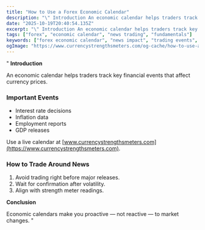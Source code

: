 ```yaml
---
title: "How to Use a Forex Economic Calendar"
description: "\" Introduction An economic calendar helps traders track key financial events that affect currency prices..."
date: "2025-10-19T20:40:54.135Z"
excerpt: "\" Introduction An economic calendar helps traders track key financial events that affect currency prices. Important Events - Interest rate decisions - Inflation data - Employment reports - GDP releases Use a live calendar at [www.currencystrengthsmeters.com](https://www.currencystrengthsmeters.com). How to Trade Around News 1. Avoid trading right before major releases. 2. Wait..."
tags: ["forex", "economic calendar", "news trading", "fundamentals"]
keywords: ["forex economic calendar", "news impact", "trading events", "fundamental trading", "economic releases"]
ogImage: "https://www.currencystrengthsmeters.com/og-cache/how-to-use-a-forex-economic-calendar.jpg"
---
```

"
**Introduction**

An economic calendar helps traders track key financial events that affect currency prices.

### Important Events

- Interest rate decisions  
- Inflation data  
- Employment reports  
- GDP releases  

Use a live calendar at [www.currencystrengthsmeters.com](https://www.currencystrengthsmeters.com).

### How to Trade Around News

1. Avoid trading right before major releases.  
2. Wait for confirmation after volatility.  
3. Align with strength meter readings.

**Conclusion**

Economic calendars make you proactive — not reactive — to market changes.
"
